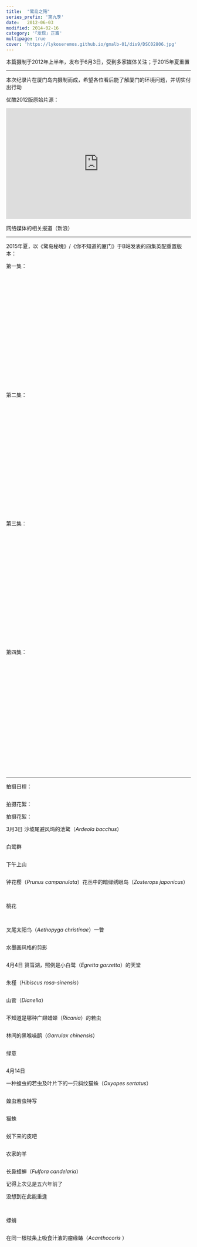 ```yaml
---
title:  "鹭岛之殇"
series_prefix: '第九季'
date:   2012-06-03
modified: 2014-02-16
category: '｢发现｣ 正篇'
multipage: true
cover: 'https://lykoseremos.github.io/gmalb-01/dis9/DSC02806.jpg'
---
```


本篇摄制于2012年上半年，发布于6月3日，受到多家媒体关注；于2015年夏重置

---

本次纪录片在厦门岛内摄制而成，希望各位看后能了解厦门的环境问题，并切实付出行动

优酷2012版原始片源：

<div style="position: relative; padding: 30% 45%; ">
<iframe style="position: absolute; width: 100%; height: 100%; left: 0; top: 0;" src="https://player.youku.com/embed/XNDA3MDY5MzQw&as_wide=1" frameborder="no" scrolling="no"></iframe>
</div>

<a data-src='http://mn.sina.com.cn/video/pkyc/2012-06-14/0931119.html'>网络媒体的相关报道（新浪）</a>

---

2015年夏，以《鹭岛秘境》/《你不知道的厦门》于B站发表的四集英配重置版本：

第一集：

<div style="position: relative; padding: 30% 45%;">
<iframe style="position: absolute; width: 100%; height: 100%; left: 0; top: 0;" data-src="https://player.bilibili.com/player.html?aid=2798492&bvid=BV1Rs411m7Nc&cid=13622210&page=1&page=1&as_wide=1&high_quality=1&danmaku=0" frameborder="no" scrolling="no"></iframe>
</div>

第二集：

<div style="position: relative; padding: 30% 45%;">
<iframe style="position: absolute; width: 100%; height: 100%; left: 0; top: 0;" data-src="https://player.bilibili.com/player.html?aid=2800006&bvid=BV19s411m7JL&cid=4374080&page=1&page=1&as_wide=1&high_quality=1&danmaku=0" frameborder="no" scrolling="no"></iframe>
</div>

第三集：

<div style="position: relative; padding: 30% 45%;">
<iframe style="position: absolute; width: 100%; height: 100%; left: 0; top: 0;" data-src="https://player.bilibili.com/player.html?aid=2801873&bvid=BV11s411m7Ep&cid=4376992&page=1&as_wide=1&high_quality=1&danmaku=0" frameborder="no" scrolling="no"></iframe>
</div>

第四集：

<div style="position: relative; padding: 30% 45%;">
<iframe style="position: absolute; width: 100%; height: 100%; left: 0; top: 0;" data-src="//player.bilibili.com/player.html?aid=2801849&bvid=BV11s411m7J9&cid=4376949&page=1&as_wide=1&high_quality=1&danmaku=0" frameborder="no" scrolling="no"></iframe>
</div>

---

拍摄日程：

<img class='disc' data-src='https://lykoseremos.github.io/gmalb-01/dis9/image.jpg'>


拍摄花絮：

拍摄花絮：

3月3日
沙坡尾避风坞的池鹭（<i>Ardeola bacchus</i>）

<img class='disc' data-src='https://lykoseremos.github.io/gmalb-01/dis9/DSC02798.jpg'>

白鹭群

<img class='disc' data-src='https://lykoseremos.github.io/gmalb-01/dis9/DSC02806.jpg'>

下午上山

<img class='disc' data-src='https://lykoseremos.github.io/gmalb-01/dis9/DSC02881.jpg'>

钟花樱（<i>Prunus campanulata</i>）花丛中的暗绿绣眼鸟（<i>Zosterops japonicus</i>）

<img class='disc' data-src='https://lykoseremos.github.io/gmalb-01/dis9/DSC02829.jpg'>

<img class='disc' data-src='https://lykoseremos.github.io/gmalb-01/dis9/DSC02830.jpg'>

<img class='disc' data-src='https://lykoseremos.github.io/gmalb-01/dis9/DSC02831.jpg'>

<img class='disc' data-src='https://lykoseremos.github.io/gmalb-01/dis9/DSC02832.jpg'>

<img class='disc' data-src='https://lykoseremos.github.io/gmalb-01/dis9/DSC02833.jpg'>

桃花

<img class='disc' data-src='https://lykoseremos.github.io/gmalb-01/dis9/DSC02840.jpg'>

<img class='disc' data-src='https://lykoseremos.github.io/gmalb-01/dis9/DSC02841.jpg'>


叉尾太阳鸟（<i>Aethopyga christinae</i>）一瞥

<img class='disc' data-src='https://lykoseremos.github.io/gmalb-01/dis9/DSC02844.jpg'>

水墨画风格的剪影

<img class='disc' data-src='https://lykoseremos.github.io/gmalb-01/dis9/DSC02876.jpg'>

4月4日
筼筜湖，照例是小白鹭（<i>Egretta garzetta</i>）的天堂
<img class='disc' data-src='https://lykoseremos.github.io/gmalb-01/dis9/1.jpg'>

<img class='disc' data-src='https://lykoseremos.github.io/gmalb-01/dis9/2.jpg'>

朱槿（<i>Hibiscus rosa-sinensis</i>）

<img class='disc' data-src='https://lykoseremos.github.io/gmalb-01/dis9/3.jpg'>

山菅（<i>Dianella</i>）

<img class='disc' data-src='https://lykoseremos.github.io/gmalb-01/dis9/4.jpg'>

不知道是哪种广翅蜡蝉（<i>Ricania</i>）的若虫

<img class='disc' data-src='https://lykoseremos.github.io/gmalb-01/dis9/5.jpg'>

林间的黑喉噪鹛（<i>Garrulax chinensis</i>）

<img class='disc' data-src='https://lykoseremos.github.io/gmalb-01/dis9/6.jpg'>

绿意

<img class='disc' data-src='https://lykoseremos.github.io/gmalb-01/dis9/7.jpg'>

4月14日

一种蝗虫的若虫及叶片下的一只斜纹猫蛛（<i>Oxyopes sertatus</i>）

<img class='disc' data-src='https://lykoseremos.github.io/gmalb-01/dis9/8.jpg'>

蝗虫若虫特写

<img class='disc' data-src='https://lykoseremos.github.io/gmalb-01/dis9/9.jpg'>

猫蛛

<img class='disc' data-src='https://lykoseremos.github.io/gmalb-01/dis9/10.jpg'>

蜕下来的皮吧

<img class='disc' data-src='https://lykoseremos.github.io/gmalb-01/dis9/11.jpg'>

农家的羊

<img class='disc' data-src='https://lykoseremos.github.io/gmalb-01/dis9/12.jpg'>

长鼻蜡蝉（<i>Fulfora candelaria</i>）

记得上次见是五六年前了

没想到在此能重逢

<img class='disc' data-src='https://lykoseremos.github.io/gmalb-01/dis9/13.jpg'>

<img class='disc' data-src='https://lykoseremos.github.io/gmalb-01/dis9/14.jpg'>

螵蛸

<img class='disc' data-src='https://lykoseremos.github.io/gmalb-01/dis9/15.jpg'>

在同一根枝条上吸食汁液的瘤缘蝽（<i>Acanthocoris </i>）

<img class='disc' data-src='https://lykoseremos.github.io/gmalb-01/dis9/16.jpg'>

<img class='disc' data-src='https://lykoseremos.github.io/gmalb-01/dis9/17.jpg'>

<img class='disc' data-src='https://lykoseremos.github.io/gmalb-01/dis9/18.jpg'>

<img class='disc' data-src='https://lykoseremos.github.io/gmalb-01/dis9/19.jpg'>
